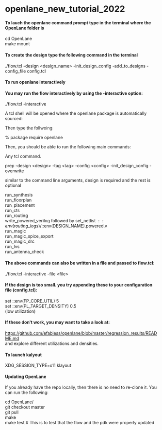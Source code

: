 # openlane_new_tutorial_2022

#### To lauch the openlane command prompt type in the terminal where the OpenLane folder is<br/>

cd OpenLane<br/>
make mount<br/>

#### To create the design type the following command in the terminal<br/>

./flow.tcl -design \<design_name\> -init_design_config -add_to_designs -config_file config.tcl<br/>

#### To run openlane interactively 


#### You may run the flow interactively by using the -interactive option:

./flow.tcl -interactive<br/>

A tcl shell will be opened where the openlane package is automatically sourced:<br/>

Then type the follwoing<br/>

% package require openlane<br/>

Then, you should be able to run the following main commands:<br/>

Any tcl command.<br/>

prep -design \<design\> -tag \<tag\> -config \<config\> -init_design_config -overwrite<br/>

  
similar to the command line arguments, design is required and the rest is optional<br/>
  
run_synthesis<br/>
run_floorplan<br/>
run_placement<br/>
run_cts<br/>
run_routing<br/>
write_powered_verilog followed by set\_netlist $::env(routing\_logs)/$::env(DESIGN\_NAME).powered.v<br/>
run_magic<br/>
run_magic_spice_export<br/>
run_magic_drc<br/>
run_lvs<br/>
run_antenna_check<br/>

#### The above commands can also be written in a file and passed to flow.tcl:

./flow.tcl -interactive -file \<file\>

#### If the design is too small. you try appending these to your configuration file (config.tcl):

set ::env(FP_CORE_UTIL) 5<br/>
set ::env(PL_TARGET_DENSITY) 0.5<br/>
(low utilization)<br/>

#### If these don't work, you may want to take a look at:<br/>
https://github.com/efabless/openlane/blob/master/regression_results/README.md<br/>
and explore different utilizations and densities.<br/>

  
#### To launch kalyout<br/> 

XDG_SESSION_TYPE=x11 klayout<br/>
  
#### Updating OpenLane<br/>
If you already have the repo locally, then there is no need to re-clone it. You can run the following:<br/>

  cd OpenLane/<br/>
  git checkout master<br/>
  git pull<br/>
  make<br/>
  make test # This is to test that the flow and the pdk were properly updated<br/>
